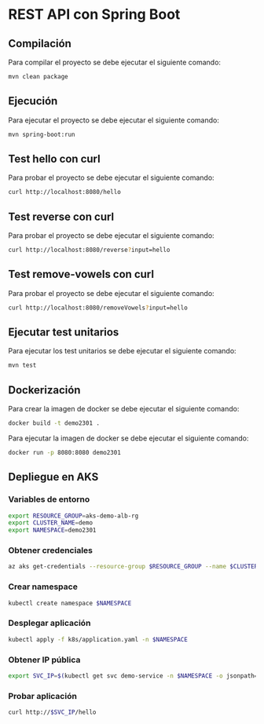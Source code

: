 # REST API con Spring Boot

## Compilación

Para compilar el proyecto se debe ejecutar el siguiente comando:

```bash
mvn clean package
```

## Ejecución

Para ejecutar el proyecto se debe ejecutar el siguiente comando:

```bash
mvn spring-boot:run
```

## Test hello con curl

Para probar el proyecto se debe ejecutar el siguiente comando:

```bash
curl http://localhost:8080/hello
```

## Test reverse con curl

Para probar el proyecto se debe ejecutar el siguiente comando:

```bash
curl http://localhost:8080/reverse?input=hello
```

## Test remove-vowels con curl

Para probar el proyecto se debe ejecutar el siguiente comando:

```bash
curl http://localhost:8080/removeVowels?input=hello
```

## Ejecutar test unitarios

Para ejecutar los test unitarios se debe ejecutar el siguiente comando:

```bash
mvn test
```

## Dockerización

Para crear la imagen de docker se debe ejecutar el siguiente comando:

```bash
docker build -t demo2301 .
```

Para ejecutar la imagen de docker se debe ejecutar el siguiente comando:

```bash
docker run -p 8080:8080 demo2301
```

## Depliegue en AKS

### Variables de entorno

```bash
export RESOURCE_GROUP=aks-demo-alb-rg
export CLUSTER_NAME=demo
export NAMESPACE=demo2301
```

### Obtener credenciales

```bash
az aks get-credentials --resource-group $RESOURCE_GROUP --name $CLUSTER_NAME
```

### Crear namespace

```bash
kubectl create namespace $NAMESPACE
```

### Desplegar aplicación

```bash
kubectl apply -f k8s/application.yaml -n $NAMESPACE
```

### Obtener IP pública

```bash
export SVC_IP=$(kubectl get svc demo-service -n $NAMESPACE -o jsonpath='{.status.loadBalancer.ingress[0].ip}')
```

### Probar aplicación

```bash
curl http://$SVC_IP/hello
```